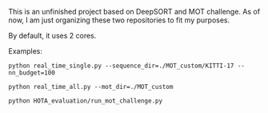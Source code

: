 This is an unfinished project based on DeepSORT and MOT challenge. As of now, I am just organizing these two repositories to fit my purposes.

By default, it uses 2 cores.

Examples:
```
python real_time_single.py --sequence_dir=./MOT_custom/KITTI-17 --nn_budget=100

python real_time_all.py --mot_dir=./MOT_custom

python HOTA_evaluation/run_mot_challenge.py

```